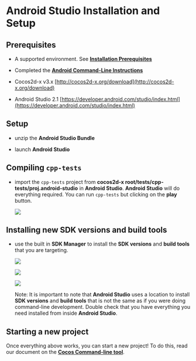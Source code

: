 # Android Studio Installation and Setup

## Prerequisites
* A supported environment. See **[Installation Prerequisites](A/index.html)**

* Completed the **[Android Command-Line Instructions](Android-terminal/index.html)**

* Cocos2d-x v3.x [http://cocos2d-x.org/download](http://cocos2d-x.org/download)

* Android Studio 2.1 [https://developer.android.com/studio/index.html](https://developer.android.com/studio/index.html)

## Setup
* unzip the __Android Studio Bundle__

* launch __Android Studio__

## Compiling `cpp-tests`
* import the `cpp-tests` project from __cocos2d-x root/tests/cpp-tests/proj.android-studio__
in __Android Studio__. __Android Studio__ will do everything required. You can run
`cpp-tests` but clicking on the __play__ button.

    ![](Android-Studio-img/build_cpp_tests.png "")

## Installing new SDK versions and build tools
* use the built in __SDK Manager__ to install the __SDK versions__ and __build tools__
that you are targeting.

    ![](Android-Studio-img/toolbar_sdkmanager_1.png "")

    ![](Android-Studio-img/sdkmanager_1.png "")

    ![](Android-Studio-img/sdkmanager_2.png "")

  Note: It is important to note that __Android Studio__ uses a location to install
  __SDK versions__ and __build tools__ that is not the same as if you were doing
	command-line development. Double check that you have everything you need installed
	from inside __Android Studio__.

## Starting a new project
Once everything above works, you can start a new project! To do this, read our
document on the **[Cocos Command-line tool](../editors_and_tools/cocosCLTool/)**.
